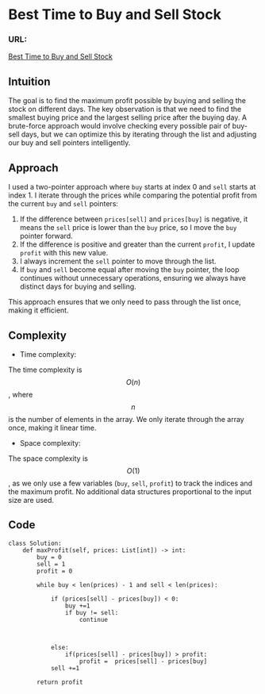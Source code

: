 # Best Time to Buy and Sell Stock

### URL:
[Best Time to Buy and Sell Stock](https://leetcode.com/problems/best-time-to-buy-and-sell-stock/description/)

## Intuition
<!-- Describe your first thoughts on how to solve this problem. -->
The goal is to find the maximum profit possible by buying and selling the stock on different days. The key observation is that we need to find the smallest buying price and the largest selling price after the buying day. A brute-force approach would involve checking every possible pair of buy-sell days, but we can optimize this by iterating through the list and adjusting our buy and sell pointers intelligently.

## Approach
<!-- Describe your approach to solving the problem. -->
I used a two-pointer approach where `buy` starts at index 0 and `sell` starts at index 1. I iterate through the prices while comparing the potential profit from the current `buy` and `sell` pointers:

1. If the difference between `prices[sell]` and `prices[buy]` is negative, it means the `sell` price is lower than the `buy` price, so I move the `buy` pointer forward.
2. If the difference is positive and greater than the current `profit`, I update `profit` with this new value.
3. I always increment the `sell` pointer to move through the list.
4. If `buy` and `sell` become equal after moving the `buy` pointer, the loop continues without unnecessary operations, ensuring we always have distinct days for buying and selling.

This approach ensures that we only need to pass through the list once, making it efficient.

## Complexity
- Time complexity:
<!-- Add your time complexity here, e.g. $$O(n)$$ -->
The time complexity is $$O(n)$$, where $$n$$ is the number of elements in the array. We only iterate through the array once, making it linear time.

- Space complexity:
<!-- Add your space complexity here, e.g. $$O(n)$$ -->
The space complexity is $$O(1)$$, as we only use a few variables (`buy`, `sell`, `profit`) to track the indices and the maximum profit. No additional data structures proportional to the input size are used.

## Code
```python3 []
class Solution:
    def maxProfit(self, prices: List[int]) -> int:
        buy = 0
        sell = 1
        profit = 0

        while buy < len(prices) - 1 and sell < len(prices):
            
            if (prices[sell] - prices[buy]) < 0:
                buy +=1
                if buy != sell:
                    continue
                    
              

            else:
                if(prices[sell] - prices[buy]) > profit:
                    profit =  prices[sell] - prices[buy]
            sell +=1
        
        return profit

```